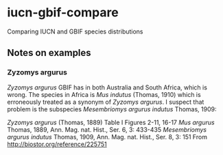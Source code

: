 # iucn-gbif-compare
Comparing IUCN and GBIF species distributions


## Notes on examples

### Zyzomys argurus

_Zyzomys argurus_ GBIF has in both Australia and South Africa, which is wrong. The species in Africa is _Mus indutus_ (Thomas, 1910) which is erroneously treated as a synonym of _Zyzomys argurus_. I suspect that problem is the subspecies _Mesembriomys argurus indutus_ Thomas, 1909:



_Zyzomys argurus_ (Thomas, 1889)
Table I Figures 2-11, 16-17
_Mus argurus_ Thomas, 1889, Ann. Mag. nat. Hist., Ser. 6, 3: 433-435 _Mesembriomys argurus indutus_ Thomas, 1909, Ann. Mag. nat. Hist., Ser. 8, 3: 151
From http://biostor.org/reference/225751 

